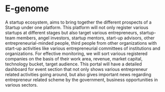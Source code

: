 # E-genome
A startup ecosystem, aims to bring together the different prospects of a Startup under one platform. 
This platform will not only register various startups at different stages but also target various entrepreneurs, startup-team members, angel investors, startup mentors, start-up advisors, other entrepreneurial-minded people, third people from other organizations with start-up activities like various entrepreneurial committees of institutions and organizations. 
For effective monitoring, we will sort various registered companies on the basis of their work area, revenue, market capital, technology bucket, target audience. This portal will have a detailed dashboard for event section that not only shows various entrepreneur related activities going around, but also gives important news regarding entrepreneur related scheme by the government, business opportunities in various sectors.
